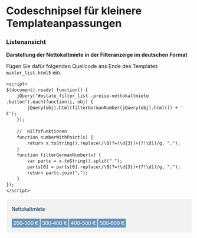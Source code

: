 # Codeschnipsel für kleinere Templateanpassungen

### Listenansicht

**Darstellung der Nettokaltmiete in der Filteranzeige im deutschen Format**

Fügen Sie dafür folgenden Quellcode ans Ende des Templates `makler_list.html5` ein.

```
<script>
$(document).ready( function() {
    jQuery("#estate_filter_list .preise-nettokaltmiete .button").each(function(i, obj) {
        jQuery(obj).html(filterGermanNumber(jQuery(obj).html()) + ' €');
    });

    //  Hilfsfunktionen
    function numberWithPoint(x) {
        return x.toString().replace(/\B(?=(\d{3})+(?!\d))/g, ".");
    }
    function filterGermanNumber(x) {
        var parts = x.toString().split(".");
        parts[0] = parts[0].replace(/\B(?=(\d{3})+(?!\d))/g, ".");
        return parts.join(",");
    }    
});
</script>
```

![](/img/konfiguration/contao4_preis_deutsches_format.png)

